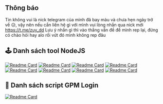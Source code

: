 ## Thông báo
Tin không vui là nick telegram của mình đã bay màu và chưa hẹn ngày trở về 😥, vậy nên nếu cần liên hệ gì với mình vui lòng nhắn qua nick mới https://t.me/zuy_dd Lưu ý nhắn gì thì vào thẳng vấn đề để mình rep lại, đừng có chào hỏi hay alo rồi vứt đó mình không rep đâu

## 🕹 Danh sách tool NodeJS

[![Readme Card](https://github-readme-stats.vercel.app/api/pin/?username=zuydd&repo=moonbix&title_color=facb49&icon_color=facb49&border_color=facb49&bg_color=fffbef&cache_seconds=21600)](https://github.com/zuydd/moonbix)
[![Readme Card](https://github-readme-stats.vercel.app/api/pin/?username=zuydd&repo=blum&title_color=197706&icon_color=197706&border_color=197706&bg_color=f3f9f2&cache_seconds=21600)](https://github.com/zuydd/blum)
[![Readme Card](https://github-readme-stats.vercel.app/api/pin/?username=zuydd&repo=match-quest&title_color=fea722&icon_color=fea722&border_color=fea722&bg_color=fffaf1&cache_seconds=21600)](https://github.com/zuydd/match-quest)
[![Readme Card](https://github-readme-stats.vercel.app/api/pin/?username=zuydd&repo=banana&title_color=ffd130&icon_color=ffd130&border_color=ffd130&bg_color=fffcf0&cache_seconds=21600)](https://github.com/zuydd/banana)
[![Readme Card](https://github-readme-stats.vercel.app/api/pin/?username=zuydd&repo=tomarket&title_color=ff3f6d&icon_color=ff3f6d&border_color=ff3f6d&bg_color=fff6f8&cache_seconds=21600)](https://github.com/zuydd/tomarket)
[![Readme Card](https://github-readme-stats.vercel.app/api/pin/?username=zuydd&repo=okx&title_color=b2e500&icon_color=b2e500&border_color=b2e500&bg_color=f9ffe4&cache_seconds=21600)](https://github.com/zuydd/okx)
[![Readme Card](https://github-readme-stats.vercel.app/api/pin/?username=zuydd&repo=major&title_color=fabd3e&icon_color=fabd3e&border_color=fabd3e&bg_color=fffaf1&cache_seconds=21600)](https://github.com/zuydd/major)
[![Readme Card](https://github-readme-stats.vercel.app/api/pin/?username=zuydd&repo=order-id&title_color=0ea5e9&icon_color=0ea5e9&border_color=0ea5e9&bg_color=f0f9ff&cache_seconds=21600)](https://github.com/zuydd/order-id)

## 🧩 Danh sách script GPM Login

[![Readme Card](https://github-readme-stats.vercel.app/api/pin/?username=zuydd&repo=gpm-get-user&title_color=98d607&icon_color=98d607&border_color=98d607&bg_color=f7ffe5&cache_seconds=21600)](https://github.com/zuydd/gpm-get-user)
